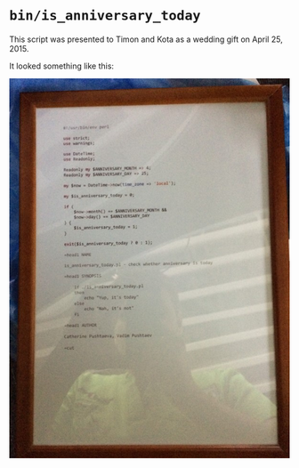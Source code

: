 # `bin/is_anniversary_today`

This script was presented to Timon and Kota as a wedding gift on April 25, 2015.

It looked something like this:

![](/img/example.jpg)
